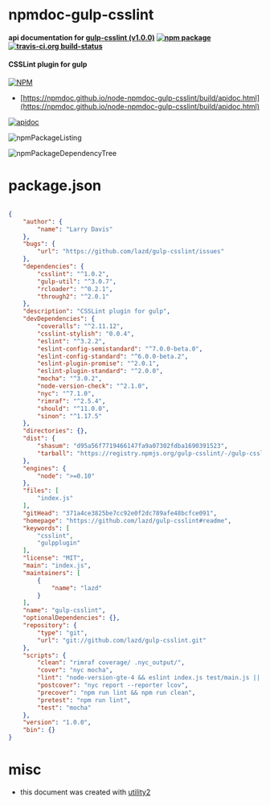 # npmdoc-gulp-csslint

#### api documentation for  [gulp-csslint (v1.0.0)](https://github.com/lazd/gulp-csslint#readme)  [![npm package](https://img.shields.io/npm/v/npmdoc-gulp-csslint.svg?style=flat-square)](https://www.npmjs.org/package/npmdoc-gulp-csslint) [![travis-ci.org build-status](https://api.travis-ci.org/npmdoc/node-npmdoc-gulp-csslint.svg)](https://travis-ci.org/npmdoc/node-npmdoc-gulp-csslint)

#### CSSLint plugin for gulp

[![NPM](https://nodei.co/npm/gulp-csslint.png?downloads=true&downloadRank=true&stars=true)](https://www.npmjs.com/package/gulp-csslint)

- [https://npmdoc.github.io/node-npmdoc-gulp-csslint/build/apidoc.html](https://npmdoc.github.io/node-npmdoc-gulp-csslint/build/apidoc.html)

[![apidoc](https://npmdoc.github.io/node-npmdoc-gulp-csslint/build/screenCapture.buildCi.browser.%252Ftmp%252Fbuild%252Fapidoc.html.png)](https://npmdoc.github.io/node-npmdoc-gulp-csslint/build/apidoc.html)

![npmPackageListing](https://npmdoc.github.io/node-npmdoc-gulp-csslint/build/screenCapture.npmPackageListing.svg)

![npmPackageDependencyTree](https://npmdoc.github.io/node-npmdoc-gulp-csslint/build/screenCapture.npmPackageDependencyTree.svg)



# package.json

```json

{
    "author": {
        "name": "Larry Davis"
    },
    "bugs": {
        "url": "https://github.com/lazd/gulp-csslint/issues"
    },
    "dependencies": {
        "csslint": "^1.0.2",
        "gulp-util": "^3.0.7",
        "rcloader": "^0.2.1",
        "through2": "^2.0.1"
    },
    "description": "CSSLint plugin for gulp",
    "devDependencies": {
        "coveralls": "^2.11.12",
        "csslint-stylish": "0.0.4",
        "eslint": "^3.2.2",
        "eslint-config-semistandard": "^7.0.0-beta.0",
        "eslint-config-standard": "^6.0.0-beta.2",
        "eslint-plugin-promise": "^2.0.1",
        "eslint-plugin-standard": "^2.0.0",
        "mocha": "^3.0.2",
        "node-version-check": "^2.1.0",
        "nyc": "^7.1.0",
        "rimraf": "^2.5.4",
        "should": "^11.0.0",
        "sinon": "^1.17.5"
    },
    "directories": {},
    "dist": {
        "shasum": "d95a56f7719466147fa9a07302fdba1690391523",
        "tarball": "https://registry.npmjs.org/gulp-csslint/-/gulp-csslint-1.0.0.tgz"
    },
    "engines": {
        "node": ">=0.10"
    },
    "files": [
        "index.js"
    ],
    "gitHead": "371a4ce3825be7cc92e0f2dc789afe48bcfce091",
    "homepage": "https://github.com/lazd/gulp-csslint#readme",
    "keywords": [
        "csslint",
        "gulpplugin"
    ],
    "license": "MIT",
    "main": "index.js",
    "maintainers": [
        {
            "name": "lazd"
        }
    ],
    "name": "gulp-csslint",
    "optionalDependencies": {},
    "repository": {
        "type": "git",
        "url": "git://github.com/lazd/gulp-csslint.git"
    },
    "scripts": {
        "clean": "rimraf coverage/ .nyc_output/",
        "cover": "nyc mocha",
        "lint": "node-version-gte-4 && eslint index.js test/main.js || node-version-lt-4",
        "postcover": "nyc report --reporter lcov",
        "precover": "npm run lint && npm run clean",
        "pretest": "npm run lint",
        "test": "mocha"
    },
    "version": "1.0.0",
    "bin": {}
}
```



# misc
- this document was created with [utility2](https://github.com/kaizhu256/node-utility2)
